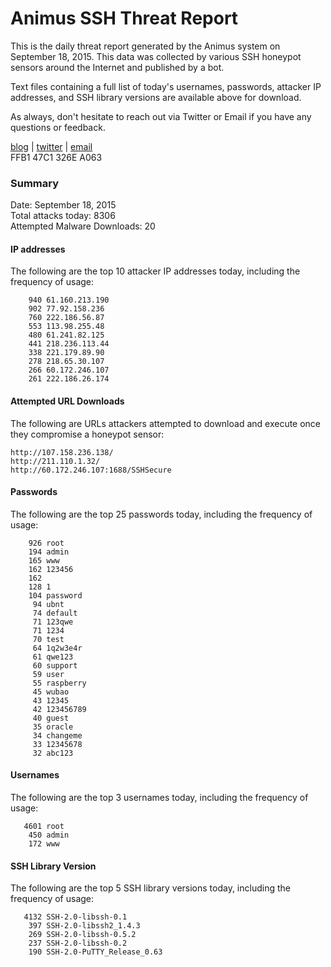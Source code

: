 # Animus SSH Threat Report

This is the daily threat report generated by the Animus system on September 18, 2015. This data was collected by various SSH honeypot sensors around the Internet and published by a bot.  

Text files containing a full list of today's usernames, passwords, attacker IP addresses, and SSH library versions are available above for download.  

As always, don't hesitate to reach out via Twitter or Email if you have any questions or feedback.  

[blog](http://morris.guru) | [twitter](https://twitter.com/andrew___morris) | [email](mailto:andrew@morris.guru)  
FFB1 47C1 326E A063  

### Summary

Date: September 18, 2015  
Total attacks today: 8306  
Attempted Malware Downloads: 20 

#### IP addresses
The following are the top 10 attacker IP addresses today, including the frequency of usage:
```
    940 61.160.213.190
    902 77.92.158.236
    760 222.186.56.87
    553 113.98.255.48
    480 61.241.82.125
    441 218.236.113.44
    338 221.179.89.90
    278 218.65.30.107
    266 60.172.246.107
    261 222.186.26.174
```

#### Attempted URL Downloads
The following are URLs attackers attempted to download and execute once they compromise a honeypot sensor:
```
http://107.158.236.138/
http://211.110.1.32/
http://60.172.246.107:1688/SSHSecure
```

#### Passwords
The following are the top 25 passwords today, including the frequency of usage:
```
    926 root
    194 admin
    165 www
    162 123456
    162 
    128 1
    104 password
     94 ubnt
     74 default
     71 123qwe
     71 1234
     70 test
     64 1q2w3e4r
     61 qwe123
     60 support
     59 user
     55 raspberry
     45 wubao
     43 12345
     42 123456789
     40 guest
     35 oracle
     34 changeme
     33 12345678
     32 abc123
```

#### Usernames
The following are the top 3 usernames today, including the frequency of usage:
```
   4601 root
    450 admin
    172 www
```

#### SSH Library Version
The following are the top 5 SSH library versions today, including the frequency of usage:
```
   4132 SSH-2.0-libssh-0.1
    397 SSH-2.0-libssh2_1.4.3
    269 SSH-2.0-libssh-0.5.2
    237 SSH-2.0-libssh-0.2
    190 SSH-2.0-PuTTY_Release_0.63
```
